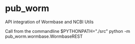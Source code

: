 # pub_worm
API integration of Wormbase and NCBI Utils

Call from the commandline
$PYTHONPATH="./src" python -m pub_worm.wormbase.WormbaseREST

